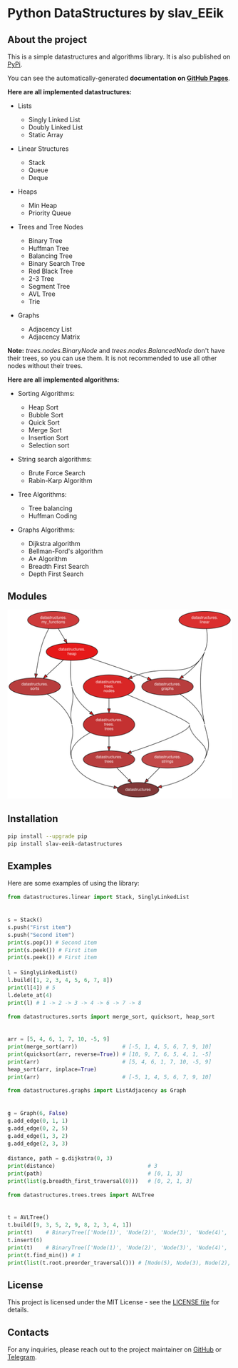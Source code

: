 Python DataStructures by slav_EEik
===================================

## About the project

This is a simple datastructures and algorithms library. It is also published on [PyPi](https://pypi.org/project/slav-eeik-datastructures/).

You can see the automatically-generated **documentation on [GitHub Pages](https://zhukovrost.github.io/datastructures/)**.

**Here are all implemented datastructures:**

- Lists
  - Singly Linked List
  - Doubly Linked List
  - Static Array

- Linear Structures
  - Stack
  - Queue
  - Deque

- Heaps
  - Min Heap
  - Priority Queue

- Trees and Tree Nodes
  - Binary Tree
  - Huffman Tree
  - Balancing Tree
  - Binary Search Tree
  - Red Black Tree
  - 2-3 Tree
  - Segment Tree 
  - AVL Tree
  - Trie

- Graphs
  - Adjacency List
  - Adjacency Matrix

**Note:** *trees.nodes.BinaryNode* and *trees.nodes.BalancedNode* don't have their trees, so you can use them.
It is not recommended to use all other nodes without their trees.

**Here are all implemented algorithms:**

- Sorting Algorithms:
    - Heap Sort
    - Bubble Sort
    - Quick Sort
    - Merge Sort
    - Insertion Sort
    - Selection sort
 
- String search algorithms:
  - Brute Force Search
  - Rabin-Karp Algorithm
  
- Tree Algorithms:
  - Tree balancing
  - Huffman Coding

- Graphs Algorithms:
  - Dijkstra algorithm
  - Bellman-Ford's algorithm
  - A* Algorithm
  - Breadth First Search
  - Depth First Search

## Modules

![Project Structure - github.com/zhukovrost/datastructures/blob/master/datastructures.svg](datastructures.svg)

## Installation

```sh
pip install --upgrade pip
pip install slav-eeik-datastructures
```

## Examples

Here are some examples of using the library:

```python
from datastructures.linear import Stack, SinglyLinkedList


s = Stack()
s.push("First item")
s.push("Second item")
print(s.pop()) # Second item
print(s.peek()) # First item
print(s.peek()) # First item

l = SinglyLinkedList()
l.build([1, 2, 3, 4, 5, 6, 7, 8])
print(l[4]) # 5
l.delete_at(4)
print(l) # 1 -> 2 -> 3 -> 4 -> 6 -> 7 -> 8
```

```python
from datastructures.sorts import merge_sort, quicksort, heap_sort


arr = [5, 4, 6, 1, 7, 10, -5, 9]
print(merge_sort(arr))              # [-5, 1, 4, 5, 6, 7, 9, 10]
print(quicksort(arr, reverse=True)) # [10, 9, 7, 6, 5, 4, 1, -5]
print(arr)                          # [5, 4, 6, 1, 7, 10, -5, 9]
heap_sort(arr, inplace=True)
print(arr)                          # [-5, 1, 4, 5, 6, 7, 9, 10]
```

```python
from datastructures.graphs import ListAdjacency as Graph


g = Graph(6, False)
g.add_edge(0, 1, 1)
g.add_edge(0, 2, 5)
g.add_edge(1, 3, 2)
g.add_edge(2, 3, 3)

distance, path = g.dijkstra(0, 3)
print(distance)                             # 3
print(path)                                 # [0, 1, 3]
print(list(g.breadth_first_traversal(0)))   # [0, 2, 1, 3]
```

```python
from datastructures.trees.trees import AVLTree


t = AVLTree()
t.build([9, 3, 5, 2, 9, 8, 2, 3, 4, 1])
print(t)    # BinaryTree(['Node(1)', 'Node(2)', 'Node(3)', 'Node(4)', 'Node(5)', 'Node(8)', 'Node(9)'])
t.insert(6)
print(t)    # BinaryTree(['Node(1)', 'Node(2)', 'Node(3)', 'Node(4)', 'Node(5)', 'Node(6)', 'Node(8)', 'Node(9)'])
print(t.find_min()) # 1
print(list(t.root.preorder_traversal())) # [Node(5), Node(3), Node(2), Node(1), Node(4), Node(8), Node(6), Node(9)]
```

## License
This project is licensed under the MIT License - see the [LICENSE file](https://github.com/zhukovrost/datastructures/blob/master/LICENSE) for details.

## Contacts
For any inquiries, please reach out to the project maintainer on [GitHub](https://github.com/zhukovrost) or [Telegram](https://t.me/slav_EEik).
